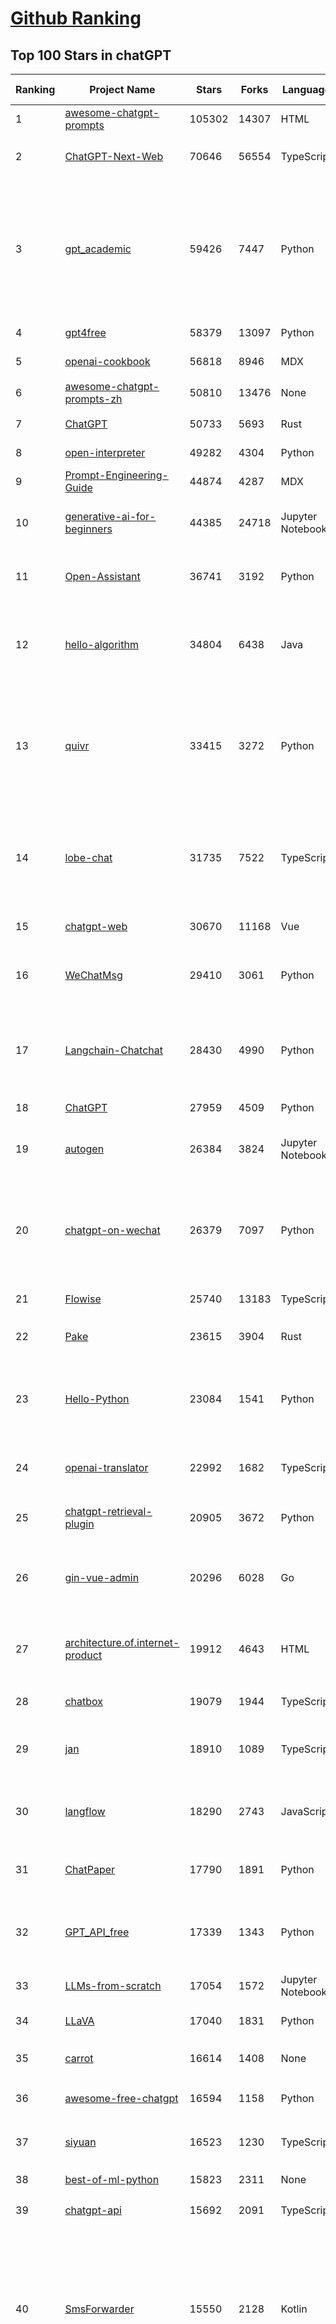 [Github Ranking](../README.md)
==========

## Top 100 Stars in chatGPT

| Ranking | Project Name | Stars | Forks | Language | Open Issues | Description | Last Commit |
| ------- | ------------ | ----- | ----- | -------- | ----------- | ----------- | ----------- |
| 1 | [awesome-chatgpt-prompts](https://github.com/f/awesome-chatgpt-prompts) | 105302 | 14307 | HTML | 0 | This repo includes ChatGPT prompt curation to use ChatGPT better. | 2024-05-25T17:26:50Z |
| 2 | [ChatGPT-Next-Web](https://github.com/ChatGPTNextWeb/ChatGPT-Next-Web) | 70646 | 56554 | TypeScript | 255 | A cross-platform ChatGPT/Gemini UI (Web / PWA / Linux / Win / MacOS). 一键拥有你自己的跨平台 ChatGPT/Gemini 应用。 | 2024-05-28T00:44:03Z |
| 3 | [gpt_academic](https://github.com/binary-husky/gpt_academic) | 59426 | 7447 | Python | 242 | 为GPT/GLM等LLM大语言模型提供实用化交互接口，特别优化论文阅读/润色/写作体验，模块化设计，支持自定义快捷按钮&函数插件，支持Python和C++等项目剖析&自译解功能，PDF/LaTex论文翻译&总结功能，支持并行问询多种LLM模型，支持chatglm3等本地模型。接入通义千问, deepseekcoder, 讯飞星火, 文心一言, llama2, rwkv, claude2, moss等。 | 2024-05-23T16:35:24Z |
| 4 | [gpt4free](https://github.com/xtekky/gpt4free) | 58379 | 13097 | Python | 38 | The official gpt4free repository \| various collection of powerful language models | 2024-05-23T18:51:44Z |
| 5 | [openai-cookbook](https://github.com/openai/openai-cookbook) | 56818 | 8946 | MDX | 44 | Examples and guides for using the OpenAI API | 2024-05-26T23:34:44Z |
| 6 | [awesome-chatgpt-prompts-zh](https://github.com/PlexPt/awesome-chatgpt-prompts-zh) | 50810 | 13476 | None | 37 | ChatGPT 中文调教指南。各种场景使用指南。学习怎么让它听你的话。 | 2024-04-17T08:54:32Z |
| 7 | [ChatGPT](https://github.com/lencx/ChatGPT) | 50733 | 5693 | Rust | 630 | 🔮 ChatGPT Desktop Application (Mac, Windows and Linux) | 2024-05-27T00:04:06Z |
| 8 | [open-interpreter](https://github.com/OpenInterpreter/open-interpreter) | 49282 | 4304 | Python | 126 | A natural language interface for computers | 2024-05-26T12:28:58Z |
| 9 | [Prompt-Engineering-Guide](https://github.com/dair-ai/Prompt-Engineering-Guide) | 44874 | 4287 | MDX | 72 | 🐙 Guides, papers, lecture, notebooks and resources for prompt engineering | 2024-05-27T21:28:20Z |
| 10 | [generative-ai-for-beginners](https://github.com/microsoft/generative-ai-for-beginners) | 44385 | 24718 | Jupyter Notebook | 6 | 18 Lessons, Get Started Building with Generative AI  🔗 https://microsoft.github.io/generative-ai-for-beginners/ | 2024-05-26T21:34:54Z |
| 11 | [Open-Assistant](https://github.com/LAION-AI/Open-Assistant) | 36741 | 3192 | Python | 223 | OpenAssistant is a chat-based assistant that understands tasks, can interact with third-party systems, and retrieve information dynamically to do so. | 2024-05-07T03:03:27Z |
| 12 | [hello-algorithm](https://github.com/geekxh/hello-algorithm) | 34804 | 6438 | Java | 9 | 🌍 针对小白的算法训练 \| 包括四部分：①.大厂面经 ②.力扣图解  ③.千本开源电子书 ④.百张技术思维导图（项目花了上百小时，希望可以点 star 支持，🌹感谢~）推荐免费ChatGPT使用网站 | 2023-06-13T04:13:17Z |
| 13 | [quivr](https://github.com/QuivrHQ/quivr) | 33415 | 3272 | Python | 80 | Your GenAI Second Brain 🧠  A personal productivity assistant (RAG) ⚡️🤖 Chat with your docs (PDF, CSV, ...)  & apps using Langchain, GPT 3.5 / 4 turbo, Private, Anthropic, VertexAI, Ollama, LLMs, Groq  that you can share with users !  Local & Private alternative to OpenAI GPTs & ChatGPT powered by retrieval-augmented generation. | 2024-05-27T18:46:33Z |
| 14 | [lobe-chat](https://github.com/lobehub/lobe-chat) | 31735 | 7522 | TypeScript | 307 | 🤯 Lobe Chat - an open-source, modern-design LLMs/AI chat framework. Supports Multi AI Providers( OpenAI / Claude 3 / Gemini / Ollama / Bedrock / Azure / Mistral / Perplexity ), Multi-Modals (Vision/TTS) and plugin system. One-click FREE deployment of your private ChatGPT chat application. | 2024-05-28T00:24:25Z |
| 15 | [chatgpt-web](https://github.com/Chanzhaoyu/chatgpt-web) | 30670 | 11168 | Vue | 5 | 用 Express 和  Vue3 搭建的 ChatGPT 演示网页 | 2024-05-17T15:56:55Z |
| 16 | [WeChatMsg](https://github.com/LC044/WeChatMsg) | 29410 | 3061 | Python | 56 | 提取微信聊天记录，将其导出成HTML、Word、Excel文档永久保存，对聊天记录进行分析生成年度聊天报告，用聊天数据训练专属于个人的AI聊天助手 | 2024-05-18T10:51:02Z |
| 17 | [Langchain-Chatchat](https://github.com/chatchat-space/Langchain-Chatchat) | 28430 | 4990 | Python | 124 | Langchain-Chatchat（原Langchain-ChatGLM）基于 Langchain 与 ChatGLM 等语言模型的本地知识库问答 \| Langchain-Chatchat (formerly langchain-ChatGLM), local knowledge based LLM (like ChatGLM) QA app with langchain  | 2024-05-27T02:12:27Z |
| 18 | [ChatGPT](https://github.com/acheong08/ChatGPT) | 27959 | 4509 | Python | 10 | Reverse engineered ChatGPT API | 2023-08-02T06:02:10Z |
| 19 | [autogen](https://github.com/microsoft/autogen) | 26384 | 3824 | Jupyter Notebook | 592 | A programming framework for agentic AI. Discord: https://aka.ms/autogen-dc. Roadmap: https://aka.ms/autogen-roadmap | 2024-05-28T00:45:55Z |
| 20 | [chatgpt-on-wechat](https://github.com/zhayujie/chatgpt-on-wechat) | 26379 | 7097 | Python | 366 | 基于大模型搭建的聊天机器人，同时支持 微信公众号、企业微信应用、飞书、钉钉 等接入，可选择GPT3.5/GPT-4o/GPT4.0/ Claude/文心一言/讯飞星火/通义千问/ Gemini/GLM-4/Claude/Kimi/LinkAI，能处理文本、语音和图片，访问操作系统和互联网，支持基于自有知识库进行定制企业智能客服。 | 2024-05-25T15:34:48Z |
| 21 | [Flowise](https://github.com/FlowiseAI/Flowise) | 25740 | 13183 | TypeScript | 334 | Drag & drop UI to build your customized LLM flow | 2024-05-28T01:14:31Z |
| 22 | [Pake](https://github.com/tw93/Pake) | 23615 | 3904 | Rust | 9 | 🤱🏻 Turn any webpage into a desktop app with Rust.  🤱🏻 利用 Rust 轻松构建轻量级多端桌面应用 | 2024-05-23T15:48:45Z |
| 23 | [Hello-Python](https://github.com/mouredev/Hello-Python) | 23084 | 1541 | Python | 3 | Curso para aprender el lenguaje de programación Python desde cero y para principiantes. 100 clases, 44 horas en vídeo, código, proyectos y grupo de chat. Fundamentos, frontend, backend, testing, IA... | 2024-05-15T19:24:50Z |
| 24 | [openai-translator](https://github.com/openai-translator/openai-translator) | 22992 | 1682 | TypeScript | 397 | 基于 ChatGPT API 的划词翻译浏览器插件和跨平台桌面端应用    -    Browser extension and cross-platform desktop application for translation based on ChatGPT API. | 2024-05-26T09:44:28Z |
| 25 | [chatgpt-retrieval-plugin](https://github.com/openai/chatgpt-retrieval-plugin) | 20905 | 3672 | Python | 155 | The ChatGPT Retrieval Plugin lets you easily find personal or work documents by asking questions in natural language. | 2024-05-09T15:06:16Z |
| 26 | [gin-vue-admin](https://github.com/flipped-aurora/gin-vue-admin) | 20296 | 6028 | Go | 20 | 🚀Vite+Vue3+Gin的开发基础平台，支持TS和JS混用。它集成了JWT鉴权、权限管理、动态路由、显隐可控组件、分页封装、多点登录拦截、资源权限、上传下载、代码生成器、表单生成器和可配置的导入导出等开发必备功能。 | 2024-05-27T02:24:19Z |
| 27 | [architecture.of.internet-product](https://github.com/davideuler/architecture.of.internet-product) | 19912 | 4643 | HTML | 3 | 互联网公司技术架构，微信/淘宝/微博/腾讯/阿里/美团点评/百度/OpenAI/Google/Facebook/Amazon/eBay的架构，欢迎PR补充 | 2024-02-17T12:02:24Z |
| 28 | [chatbox](https://github.com/Bin-Huang/chatbox) | 19079 | 1944 | TypeScript | 263 | User-friendly Desktop Client App for AI Models/LLMs (GPT, Claude, Gemini, Ollama...) | 2024-05-26T14:59:25Z |
| 29 | [jan](https://github.com/janhq/jan) | 18910 | 1089 | TypeScript | 193 | Jan is an open source alternative to ChatGPT that runs 100% offline on your computer. Multiple engine support (llama.cpp, TensorRT-LLM) | 2024-05-27T11:34:45Z |
| 30 | [langflow](https://github.com/langflow-ai/langflow) | 18290 | 2743 | JavaScript | 186 | ⛓️ Langflow is a dynamic graph where each node is an executable unit. Its modular and interactive design fosters rapid experimentation and prototyping, pushing hard on the limits of creativity. | 2024-05-28T02:49:42Z |
| 31 | [ChatPaper](https://github.com/kaixindelele/ChatPaper) | 17790 | 1891 | Python | 65 | Use ChatGPT to summarize the arXiv papers. 全流程加速科研，利用chatgpt进行论文全文总结+专业翻译+润色+审稿+审稿回复 | 2024-04-04T02:45:02Z |
| 32 | [GPT_API_free](https://github.com/chatanywhere/GPT_API_free) | 17339 | 1343 | Python | 9 | Free ChatGPT API Key，免费ChatGPT API，支持GPT4 API（免费），ChatGPT国内可用免费转发API，直连无需代理。可以搭配ChatBox等软件/插件使用，极大降低接口使用成本。国内即可无限制畅快聊天。 | 2024-05-27T16:24:58Z |
| 33 | [LLMs-from-scratch](https://github.com/rasbt/LLMs-from-scratch) | 17054 | 1572 | Jupyter Notebook | 0 | Implementing a ChatGPT-like LLM in PyTorch from scratch, step by step | 2024-05-27T12:47:05Z |
| 34 | [LLaVA](https://github.com/haotian-liu/LLaVA) | 17040 | 1831 | Python | 819 | [NeurIPS'23 Oral] Visual Instruction Tuning (LLaVA) built towards GPT-4V level capabilities and beyond. | 2024-05-15T08:32:50Z |
| 35 | [carrot](https://github.com/xx025/carrot) | 16614 | 1408 | None | 1 | Free ChatGPT Site List 这儿为你准备了众多免费好用的ChatGPT镜像站点 | 2024-05-24T12:46:06Z |
| 36 | [awesome-free-chatgpt](https://github.com/LiLittleCat/awesome-free-chatgpt) | 16594 | 1158 | Python | 9 | 🆓免费的 ChatGPT 镜像网站列表，持续更新。List of free ChatGPT mirror sites, continuously updated.  | 2024-05-21T15:17:53Z |
| 37 | [siyuan](https://github.com/siyuan-note/siyuan) | 16523 | 1230 | TypeScript | 207 | A privacy-first, self-hosted, fully open source personal knowledge management software, written in typescript and golang. | 2024-05-28T02:15:19Z |
| 38 | [best-of-ml-python](https://github.com/ml-tooling/best-of-ml-python) | 15823 | 2311 | None | 19 | 🏆 A ranked list of awesome machine learning Python libraries. Updated weekly. | 2024-05-23T15:49:06Z |
| 39 | [chatgpt-api](https://github.com/transitive-bullshit/chatgpt-api) | 15692 | 2091 | TypeScript | 59 | Node.js client for the official ChatGPT API. 🔥 | 2024-04-08T07:17:17Z |
| 40 | [SmsForwarder](https://github.com/pppscn/SmsForwarder) | 15550 | 2128 | Kotlin | 4 | 短信转发器——监控Android手机短信、来电、APP通知，并根据指定规则转发到其他手机：钉钉群自定义机器人、钉钉企业内机器人、企业微信群机器人、飞书机器人、企业微信应用消息、邮箱、bark、webhook、Telegram机器人、Server酱、PushPlus、手机短信等。包括主动控制服务端与客户端，让你轻松远程发短信、查短信、查通话、查话簿、查电量等。（V3.0 新增）PS.这个APK主要是学习与自用，如有BUG请提ISSUE，同时欢迎大家提PR指正 | 2024-05-23T07:38:58Z |
| 41 | [one-api](https://github.com/songquanpeng/one-api) | 14912 | 3464 | JavaScript | 502 | OpenAI 接口管理 & 分发系统，支持 Azure、Anthropic Claude、Google PaLM 2 & Gemini、智谱 ChatGLM、百度文心一言、讯飞星火认知、阿里通义千问、360 智脑以及腾讯混元，可用于二次分发管理 key，仅单可执行文件，已打包好 Docker 镜像，一键部署，开箱即用. OpenAI key management & redistribution system, using a single API for all LLMs, and features an English UI. | 2024-05-28T03:11:05Z |
| 42 | [ChuanhuChatGPT](https://github.com/GaiZhenbiao/ChuanhuChatGPT) | 14881 | 2247 | Python | 114 | GUI for ChatGPT API and many LLMs. Supports agents, file-based QA, GPT finetuning and query with web search. All with a neat UI. | 2024-05-20T15:07:47Z |
| 43 | [ChatALL](https://github.com/sunner/ChatALL) | 14412 | 1556 | JavaScript | 178 |  Concurrently chat with ChatGPT, Bing Chat, Bard, Alpaca, Vicuna, Claude, ChatGLM, MOSS, 讯飞星火, 文心一言 and more, discover the best answers | 2024-05-24T11:54:27Z |
| 44 | [vpncn.github.io](https://github.com/vpncn/vpncn.github.io) | 14334 | 1373 | HTML | 0 | 2024中国翻墙软件VPN推荐以及科学上网避坑，稳定好用。对比SSR机场、蓝灯、V2ray、老王VPN、VPS搭建梯子等科学上网与翻墙软件，中国最新科学上网翻墙梯子VPN下载推荐，访问Chatgpt。 | 2024-04-09T15:14:42Z |
| 45 | [haystack](https://github.com/deepset-ai/haystack) | 14047 | 1665 | Python | 102 | :mag: LLM orchestration framework to build customizable, production-ready LLM applications. Connect components (models, vector DBs, file converters) to pipelines or agents that can interact with your data. With advanced retrieval methods, it's best suited for building RAG, question answering, semantic search or conversational agent chatbots. | 2024-05-27T19:04:40Z |
| 46 | [Chat2DB](https://github.com/chat2db/Chat2DB) | 13924 | 1547 | Java | 312 | 🔥🔥🔥AI-driven data management platform Over 1 million developers are using Chat2DB | 2024-05-24T14:02:23Z |
| 47 | [KeepChatGPT](https://github.com/xcanwin/KeepChatGPT) | 13784 | 705 | JavaScript | 49 | 这是一款提高ChatGPT的数据安全能力和效率的插件。并且免费共享大量创新功能，如：自动刷新、保持活跃、数据安全、取消审计、克隆对话、言无不尽、净化页面、展示大屏、拦截跟踪、日新月异、明察秋毫等。让我们的AI体验无比安全、顺畅、丝滑、高效、简洁。 | 2024-05-22T19:53:29Z |
| 48 | [chatgpt-google-extension](https://github.com/wong2/chatgpt-google-extension) | 13261 | 1494 | TypeScript | 94 | This project is deprecated. Check my new project ChatHub: | 2024-05-21T15:02:08Z |
| 49 | [wechat-chatgpt](https://github.com/fuergaosi233/wechat-chatgpt) | 13130 | 3941 | TypeScript | 0 | Use ChatGPT On Wechat via wechaty | 2024-05-20T09:44:41Z |
| 50 | [MoneyPrinterTurbo](https://github.com/harry0703/MoneyPrinterTurbo) | 12970 | 1981 | Python | 16 | 利用AI大模型，一键生成高清短视频 Generate short videos with one click using AI LLM. | 2024-05-23T10:21:05Z |
| 51 | [chatgpt-mirai-qq-bot](https://github.com/lss233/chatgpt-mirai-qq-bot) | 12253 | 1490 | Python | 332 | 🚀 一键部署！真正的 AI 聊天机器人！支持ChatGPT、文心一言、讯飞星火、Bing、Bard、ChatGLM、POE，多账号，人设调教，虚拟女仆、图片渲染、语音发送 \| 支持 QQ、Telegram、Discord、微信 等平台 | 2024-03-23T17:37:54Z |
| 52 | [FinGPT](https://github.com/AI4Finance-Foundation/FinGPT) | 12150 | 1697 | Jupyter Notebook | 65 | FinGPT: Open-Source Financial Large Language Models!  Revolutionize 🔥    We release the trained model on HuggingFace. | 2024-05-21T12:53:17Z |
| 53 | [botpress](https://github.com/botpress/botpress) | 12077 | 1663 | TypeScript | 6 | The open-source hub to build & deploy GPT/LLM Agents ⚡️ | 2024-05-27T17:04:22Z |
| 54 | [continue](https://github.com/continuedev/continue) | 12009 | 752 | TypeScript | 252 | ⏩ Open-source VS Code and JetBrains extensions that enable you to easily create your own modular AI software development system | 2024-05-27T23:26:11Z |
| 55 | [LibreChat](https://github.com/danny-avila/LibreChat) | 12001 | 2144 | TypeScript | 61 | Enhanced ChatGPT Clone: Features OpenAI, Assistants API, Azure, Groq, GPT-4 Vision, Mistral, Bing, Anthropic, OpenRouter, Vertex AI, Gemini, AI model switching, message search, langchain, DALL-E-3, ChatGPT Plugins, OpenAI Functions, Secure Multi-User System, Presets, completely open-source for self-hosting. More features in development | 2024-05-28T02:56:27Z |
| 56 | [MOSS](https://github.com/OpenMOSS/MOSS) | 11844 | 1141 | Python | 233 | An open-source tool-augmented conversational language model from Fudan University | 2024-05-19T07:23:13Z |
| 57 | [RWKV-LM](https://github.com/BlinkDL/RWKV-LM) | 11790 | 811 | Python | 64 | RWKV is an RNN with transformer-level LLM performance. It can be directly trained like a GPT (parallelizable). So it's combining the best of RNN and transformer - great performance, fast inference, saves VRAM, fast training, "infinite" ctx_len, and free sentence embedding. | 2024-05-16T09:13:33Z |
| 58 | [novel](https://github.com/steven-tey/novel) | 11237 | 934 | TypeScript | 59 | Notion-style WYSIWYG editor with AI-powered autocompletion. | 2024-05-23T21:48:47Z |
| 59 | [web-llm](https://github.com/mlc-ai/web-llm) | 10794 | 675 | TypeScript | 96 | High-performance In-browser LLM Inference Engine  | 2024-05-27T21:53:25Z |
| 60 | [h2ogpt](https://github.com/h2oai/h2ogpt) | 10791 | 1191 | Python | 244 | Private chat with local GPT with document, images, video, etc. 100% private, Apache 2.0. Supports oLLaMa, Mixtral, llama.cpp, and more. Demo: https://gpt.h2o.ai/ https://codellama.h2o.ai/ | 2024-05-28T02:39:57Z |
| 61 | [llama-gpt](https://github.com/getumbrel/llama-gpt) | 10414 | 660 | TypeScript | 82 | A self-hosted, offline, ChatGPT-like chatbot. Powered by Llama 2. 100% private, with no data leaving your device. New: Code Llama support! | 2024-04-23T18:56:06Z |
| 62 | [gorilla](https://github.com/ShishirPatil/gorilla) | 10365 | 800 | Python | 67 | Gorilla: An API store for LLMs | 2024-05-23T07:24:54Z |
| 63 | [aider](https://github.com/paul-gauthier/aider) | 10313 | 1011 | Python | 49 | aider is AI pair programming in your terminal | 2024-05-26T01:59:03Z |
| 64 | [awesome-chatgpt-zh](https://github.com/EmbraceAGI/awesome-chatgpt-zh) | 10090 | 852 | Python | 0 | ChatGPT 中文指南🔥，ChatGPT 中文调教指南，指令指南，应用开发指南，精选资源清单，更好的使用 chatGPT 让你的生产力 up up up! 🚀 | 2024-04-25T23:22:49Z |
| 65 | [leedl-tutorial](https://github.com/datawhalechina/leedl-tutorial) | 9993 | 2561 | Jupyter Notebook | 2 | 《李宏毅深度学习教程》（李宏毅老师推荐👍），PDF下载地址：https://github.com/datawhalechina/leedl-tutorial/releases | 2024-05-27T04:21:27Z |
| 66 | [MoneyPrinter](https://github.com/FujiwaraChoki/MoneyPrinter) | 9715 | 1278 | Python | 0 | Automate Creation of YouTube Shorts using MoviePy. | 2024-05-15T03:54:17Z |
| 67 | [chatGPTBox](https://github.com/josStorer/chatGPTBox) | 9645 | 716 | JavaScript | 240 | Integrating ChatGPT into your browser deeply, everything you need is here | 2024-05-22T23:11:51Z |
| 68 | [danswer](https://github.com/danswer-ai/danswer) | 9497 | 1019 | Python | 231 | Gen-AI Chat for Teams - Think ChatGPT if it had access to your team's unique knowledge. | 2024-05-28T00:31:13Z |
| 69 | [khoj](https://github.com/khoj-ai/khoj) | 9360 | 456 | Python | 52 | Your AI second brain. Get answers to your questions, whether they be online or in your own notes. Use online AI models (e.g gpt4) or private, local LLMs (e.g llama3). Self-host locally or use our cloud instance. Access from Obsidian, Emacs, Desktop app, Web or Whatsapp. | 2024-05-27T20:45:21Z |
| 70 | [BingGPT](https://github.com/dice2o/BingGPT) | 9346 | 713 | JavaScript | 237 | Desktop application of new Bing's AI-powered chat (Windows, macOS and Linux) | 2024-02-08T15:06:01Z |
| 71 | [ChatRWKV](https://github.com/BlinkDL/ChatRWKV) | 9313 | 680 | Python | 28 | ChatRWKV is like ChatGPT but powered by RWKV (100% RNN) language model, and open source. | 2024-05-12T16:33:14Z |
| 72 | [LLMSurvey](https://github.com/RUCAIBox/LLMSurvey) | 9126 | 703 | Python | 18 | The official GitHub page for the survey paper "A Survey of Large Language Models". | 2024-05-19T06:26:06Z |
| 73 | [go-proxy-bingai](https://github.com/adams549659584/go-proxy-bingai) | 8853 | 11467 | HTML | 221 | 用 Vue3 和 Go 搭建的微软 New Bing 演示站点，拥有一致的 UI 体验，支持 ChatGPT 提示词，国内可用。 | 2024-03-20T07:24:11Z |
| 74 | [Bob](https://github.com/ripperhe/Bob) | 8823 | 509 | None | 113 | Bob 是一款 macOS 平台的翻译和 OCR 软件。 | 2024-02-21T10:29:39Z |
| 75 | [hamulete](https://github.com/hoochanlon/hamulete) | 8782 | 1853 | Python | 0 | 🏔️国立台湾大学、新加坡国立大学、早稻田大学、东京大学，中央研究院（台湾）以及中国重点高校及科研机构，社科、经济、数学、博弈论、哲学、系统工程类学术论文等知识库。 | 2024-04-29T11:40:39Z |
| 76 | [embedchain](https://github.com/embedchain/embedchain) | 8693 | 1096 | Python | 160 | Personalizing LLM Responses | 2024-05-27T18:11:31Z |
| 77 | [shell_gpt](https://github.com/TheR1D/shell_gpt) | 8529 | 669 | Python | 43 | A command-line productivity tool powered by AI large language models like GPT-4, will help you accomplish your tasks faster and more efficiently. | 2024-05-26T22:10:28Z |
| 78 | [promptflow](https://github.com/microsoft/promptflow) | 8384 | 720 | Python | 82 | Build high-quality LLM apps - from prototyping, testing to production deployment and monitoring. | 2024-05-26T22:06:01Z |
| 79 | [go-openai](https://github.com/sashabaranov/go-openai) | 8383 | 1237 | Go | 81 | OpenAI ChatGPT, GPT-3, GPT-4, DALL·E, Whisper API wrapper for Go | 2024-05-27T21:50:50Z |
| 80 | [awesome-chatgpt](https://github.com/humanloop/awesome-chatgpt) | 8159 | 522 | None | 23 | Curated list of awesome tools, demos, docs for ChatGPT and GPT-3 | 2024-05-13T01:11:31Z |
| 81 | [EdgeGPT](https://github.com/acheong08/EdgeGPT) | 8103 | 923 | Python | 37 | Reverse engineered API of Microsoft's Bing Chat AI | 2023-08-03T13:37:26Z |
| 82 | [LMFlow](https://github.com/OptimalScale/LMFlow) | 8058 | 811 | Python | 45 | An Extensible Toolkit for Finetuning and Inference of Large Foundation Models. Large Models for All. | 2024-05-27T16:10:44Z |
| 83 | [chatgpt-demo](https://github.com/anse-app/chatgpt-demo) | 7983 | 3832 | TypeScript | 42 | Minimal web UI for ChatGPT.  | 2023-12-27T01:44:01Z |
| 84 | [BetterChatGPT](https://github.com/ztjhz/BetterChatGPT) | 7668 | 2601 | TypeScript | 189 | An amazing UI for OpenAI's ChatGPT (Website + Windows + MacOS + Linux) | 2024-05-27T22:56:01Z |
| 85 | [PaLM-rlhf-pytorch](https://github.com/lucidrains/PaLM-rlhf-pytorch) | 7612 | 664 | Python | 14 | Implementation of RLHF (Reinforcement Learning with Human Feedback) on top of the PaLM architecture. Basically ChatGPT but with PaLM | 2024-01-14T17:55:25Z |
| 86 | [chatgpt_system_prompt](https://github.com/LouisShark/chatgpt_system_prompt) | 7491 | 1099 | HTML | 0 | A collection of GPT system prompts and various prompt injection/leaking knowledge. | 2024-05-21T15:22:28Z |
| 87 | [gpt4free-ts](https://github.com/xiangsx/gpt4free-ts) | 7489 | 1298 | TypeScript | 46 | Providing a free OpenAI GPT-4 API !   This is a replication project for the typescript version of xtekky/gpt4free | 2024-04-09T10:29:42Z |
| 88 | [CopilotForXcode](https://github.com/intitni/CopilotForXcode) | 7203 | 338 | Swift | 29 | The missing GitHub Copilot, Codeium and ChatGPT Xcode Source Editor Extension | 2024-05-27T08:52:40Z |
| 89 | [yao](https://github.com/YaoApp/yao) | 6980 | 636 | Go | 74 | :rocket: A performance app engine to create web services and applications in minutes.Suitable for AI, IoT, Industrial Internet, Connected Vehicles, DevOps, Energy, Finance and many other use-cases. | 2024-05-25T12:21:48Z |
| 90 | [LangChain-Chinese-Getting-Started-Guide](https://github.com/liaokongVFX/LangChain-Chinese-Getting-Started-Guide) | 6927 | 556 | None | 15 | LangChain 的中文入门教程 | 2023-07-07T09:52:46Z |
| 91 | [GPTCache](https://github.com/zilliztech/GPTCache) | 6538 | 458 | Python | 53 | Semantic cache for LLMs. Fully integrated with LangChain and llama_index.  | 2024-04-08T07:32:01Z |
| 92 | [ChatGPT-AutoExpert](https://github.com/spdustin/ChatGPT-AutoExpert) | 6494 | 445 | JavaScript | 0 | 🚀🧠💬 Supercharged Custom Instructions for ChatGPT (non-coding) and ChatGPT Advanced Data Analysis (coding).  | 2024-01-17T06:03:40Z |
| 93 | [chat-ui](https://github.com/huggingface/chat-ui) | 6455 | 898 | TypeScript | 188 | Open source codebase powering the HuggingChat app | 2024-05-28T01:15:27Z |
| 94 | [chatgpt-advanced](https://github.com/interstellard/chatgpt-advanced) | 6387 | 830 | TypeScript | 83 | WebChatGPT: A browser extension that augments your ChatGPT prompts with web results. | 2023-11-27T18:28:41Z |
| 95 | [chatgpt-mac](https://github.com/vincelwt/chatgpt-mac) | 6336 | 510 | JavaScript | 77 | ChatGPT for Mac, living in your menubar. | 2023-10-23T09:53:08Z |
| 96 | [ChatGPT-Midjourney](https://github.com/Licoy/ChatGPT-Midjourney) | 6004 | 1807 | TypeScript | 14 | 🍭 一键拥有你自己的 ChatGPT+Midjourney 网页服务 \| Own your own ChatGPT+Midjourney web service with one click | 2024-05-21T06:52:41Z |
| 97 | [rags](https://github.com/run-llama/rags) | 5970 | 603 | Python | 26 | Build ChatGPT over your data, all with natural language | 2024-04-05T05:36:59Z |
| 98 | [wukong-robot](https://github.com/wzpan/wukong-robot) | 5888 | 1292 | Python | 52 | 🤖 wukong-robot 是一个简单、灵活、优雅的中文语音对话机器人/智能音箱项目，支持ChatGPT多轮对话能力，还可能是首个支持脑机交互的开源智能音箱项目。 | 2024-05-21T05:25:29Z |
| 99 | [ChatGPT-Shortcut](https://github.com/rockbenben/ChatGPT-Shortcut) | 5792 | 691 | TypeScript | 0 | 🚀💪Maximize your efficiency and productivity, support for English,中文,Español,العربية. 让生产力加倍的AI快捷指令。更有效地定制、保存和分享自己的提示词。在提示词分享社区中，轻松找到适用于不同场景的指令。 | 2024-05-28T01:09:05Z |
| 100 | [dailycheckin](https://github.com/Sitoi/dailycheckin) | 5790 | 1153 | Python | 10 | 基于「Docker」/「青龙面板」/「群晖」的每日签到脚本（支持多账号）签到列表: ｜爱奇艺｜全民K歌｜有道云笔记｜百度贴吧｜Bilibili｜V2EX｜AcFun｜什么值得买｜阿里云盘｜i茅台申购｜小米运动｜百度搜索资源平台｜恩山论坛｜奥拉星｜ | 2024-05-15T09:07:59Z |

